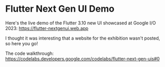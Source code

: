 # Flutter Next Gen UI Demo
Here's the live demo of the Flutter 3.10 new UI showcased at Google I/O 2023: https://flutter-nextgenui.web.app

I thought it was interesting that a website for the exhibition wasn't posted, so here you go!

The code walkthrough: https://codelabs.developers.google.com/codelabs/flutter-next-gen-uis#0
